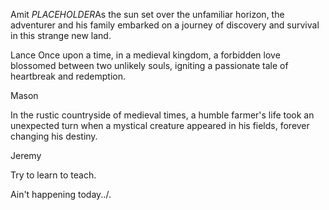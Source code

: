 Amit
$PLACEHOLDER$As the sun set over the unfamiliar horizon, the adventurer and his family embarked on a journey of discovery and survival in this strange new land.


Lance
Once upon a time, in a medieval kingdom, a forbidden love blossomed between two unlikely souls, igniting a passionate tale of heartbreak and redemption.


Mason

In the rustic countryside of medieval times, a humble farmer's life took an unexpected turn when a mystical creature appeared in his fields, forever changing his destiny.

Jeremy

Try to learn to teach.

Ain't happening today../.

